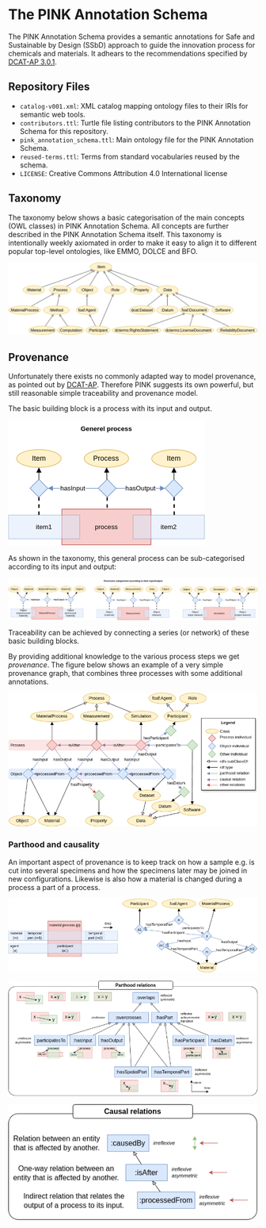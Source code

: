 # The PINK Annotation Schema

The PINK Annotation Schema provides a semantic annotations for Safe and Sustainable by Design (SSbD) approach to guide the innovation process for chemicals and materials. It adhears to the recommendations specified by [DCAT-AP 3.0.1].

[DCAT-AP 3.0.1]: https://semiceu.github.io/DCAT-AP/releases/3.0.1/

## Repository Files

- `catalog-v001.xml`: XML catalog mapping ontology files to their IRIs for semantic web tools.
- `contributors.ttl`: Turtle file listing contributors to the PINK Annotation Schema for this repository.
- `pink_annotation_schema.ttl`: Main ontology file for the PINK Annotation Schema.
- `reused-terms.ttl`: Terms from standard vocabularies reused by the schema.
- `LICENSE`: Creative Commons Attribution 4.0 International license


## Taxonomy

The taxonomy below shows a basic categorisation of the main concepts (OWL classes) in PINK Annotation Schema.
All concepts are further described in the PINK Annotation Schema itself.
This taxonomy is intentionally weekly axiomated in order to make it easy to align it to different popular top-level ontologies, like EMMO, DOLCE and BFO.

![Taxonomy](docs/figs/taxonomy.png)


## Provenance

Unfortunately there exists no commonly adapted way to model provenance, as pointed out by [DCAT-AP][dcatap-provenance].
Therefore PINK suggests its own powerful, but still reasonable simple traceability and provenance model.

The basic building block is a process with its input and output.

![General process](docs/figs/general-process.png)

As shown in the taxonomy, this general process can be sub-categorised according to its input and output:

![Specialised processes](docs/figs/specialised-processes.png)

Traceability can be achieved by connecting a series (or network) of these basic building blocks.
<!-- When two or more intentionally planned processes are connected this way, we call it a *workflow*. -->
By providing additional knowledge to the various process steps we get *provenance*.
The figure below shows an example of a very simple provenance graph, that combines three processes with some additional annotations.

![Provenance](docs/figs/provenance.png)


### Parthood and causality

An important aspect of provenance is to keep track on how a sample e.g. is cut into several specimens and how the specimens later may be joined in new configurations. 
Likewise is also how a material is changed during a process a part of a process. 

![Material process](docs/figs/material-process.png)


![Parthood relations](docs/figs/parthood-relations.png)


![Causal relations](docs/figs/causal-relations.png)




[dcatap-provenance]: https://interoperable-europe.ec.europa.eu/collection/semic-support-centre/solution/dcat-application-profile-implementation-guidelines/release-5
